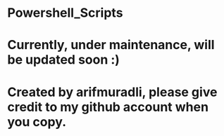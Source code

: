# Powershell_Scripts
# Currently, under maintenance, will be updated soon :)
# Created by arifmuradli, please give credit to my github account when you copy.
